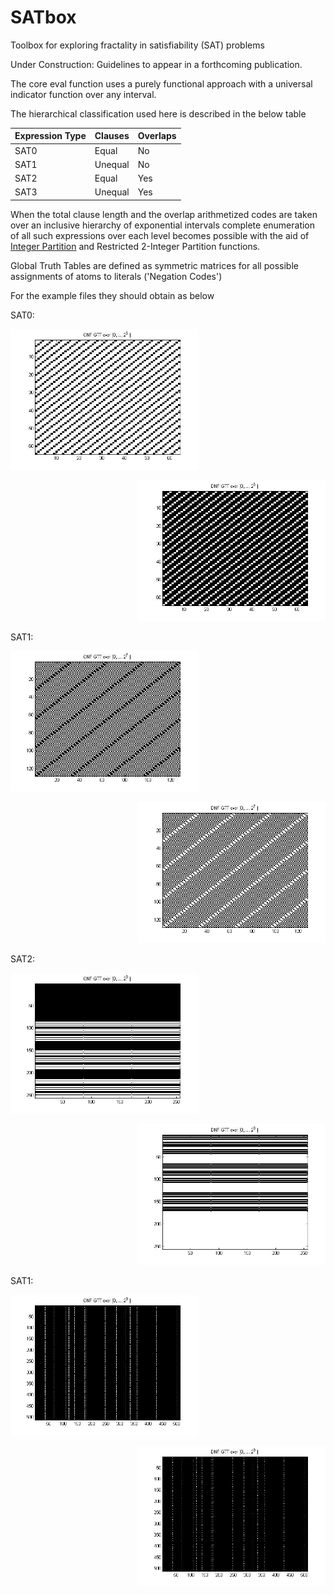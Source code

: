 # SATbox
Toolbox for exploring fractality in satisfiability (SAT) problems

Under Construction: Guidelines to appear in a forthcoming publication.

The core eval function uses a purely functional approach with a universal indicator function over any interval.

The hierarchical classification used here is described in the below table

| Expression Type| Clauses       | Overlaps      |
| -------------  | ------------- | ------------- |
| SAT0           | Equal         | No            |
| SAT1           | Unequal       | No            |
| SAT2           | Equal         | Yes           |         
| SAT3           | Unequal       | Yes           |

When the total clause length and the overlap arithmetized codes are taken over an inclusive hierarchy of exponential intervals
complete enumeration of all such expressions over each level becomes possible with the aid of 
<a href="http://mathworld.wolfram.com/PartitionFunctionP.html">Integer Partition</a> and Restricted 2-Integer Partition functions.

Global Truth Tables are defined as symmetric matrices for all possible assignments of atoms to literals ('Negation Codes')

For the example files they should obtain as below

SAT0:
<p align="left">
  <img src="./SATimages/SAT0cnf.jpg" width="300"/>
</p>
<p align="right">
  <img src="./SATimages/SAT0dnf.jpg" width="300"/>
</p>

SAT1:
<p align="left">
  <img src="./SATimages/SAT1cnf.jpg" width="300"/>
</p>
<p align="right">  
  <img src="./SATimages/SAT1dnf.jpg" width="300"/>
</p>

SAT2:
<p align="left">
  <img src="./SATimages/SAT2cnf.jpg" width="300"/>
</p>
<p align="right">  
  <img src="./SATimages/SAT2dnf.jpg" width="300"/>
</p>

SAT1:
<p align="left">
  <img src="./SATimages/SAT3cnf.jpg" width="300"/>
</p>
<p align="right">  
  <img src="./SATimages/SAT3dnf.jpg" width="300"/>
</p>
